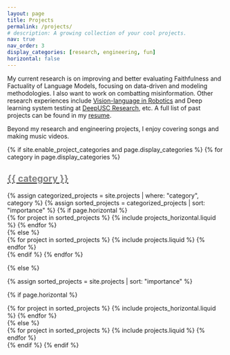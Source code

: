 ```yaml
---
layout: page
title: Projects
permalink: /projects/
# description: A growing collection of your cool projects.
nav: true
nav_order: 3
display_categories: [research, engineering, fun]
horizontal: false
---
```


My current research is on improving and better evaluating Faithfulness and Factuality of Language Models, focusing on data-driven and modeling methodologies. I also want to work on combatting misinformation. Other research experiences include [Vision-language in Robotics](https://github.com/hieuchi911/LLaMA-Factory-Sober) and Deep learning system testing at [DeepUSC Research](https://deep-usc.org/people), etc. A full list of past projects can be found in my [resume](https://hieuchi911.github.io/assets/pdf/my_resume.pdf).

Beyond my research and engineering projects, I enjoy covering songs and making music videos.

<!-- pages/projects.md -->
<div class="projects">
{% if site.enable_project_categories and page.display_categories %}
  <!-- Display categorized projects -->
  {% for category in page.display_categories %}
  <a id="{{ category }}" href=".#{{ category }}">
    <h2 class="category" style="color: #828282"> {{ category }}</h2>
  </a>
  {% assign categorized_projects = site.projects | where: "category", category %}
  {% assign sorted_projects = categorized_projects | sort: "importance" %}
  <!-- Generate cards for each project -->
  {% if page.horizontal %}
  <div class="container">
    <div class="row row-cols-1 row-cols-md-2">
    {% for project in sorted_projects %}
      {% include projects_horizontal.liquid %}
    {% endfor %}
    </div>
  </div>
  {% else %}
  <div class="row row-cols-1 row-cols-md-3">
    {% for project in sorted_projects %}
      {% include projects.liquid %}
    {% endfor %}
  </div>
  {% endif %}
  {% endfor %}

{% else %}

<!-- Display projects without categories -->

{% assign sorted_projects = site.projects | sort: "importance" %}

  <!-- Generate cards for each project -->

{% if page.horizontal %}

  <div class="container">
    <div class="row row-cols-1 row-cols-md-2">
    {% for project in sorted_projects %}
      {% include projects_horizontal.liquid %}
    {% endfor %}
    </div>
  </div>
  {% else %}
  <div class="row row-cols-1 row-cols-md-3">
    {% for project in sorted_projects %}
      {% include projects.liquid %}
    {% endfor %}
  </div>
  {% endif %}
{% endif %}
</div>
